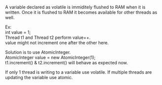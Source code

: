 A variable declared as volatile is immiditely flushed to RAM when it is written. Once it is flushed to RAM it becomes available for other threads as well.

Ex:  
int value = 1;  
Thread t1 and Thread t2 perform value++.   
value might not increment one after the other here.  

Solution is to use AtomicInteger.   
AtomicInteger value = new AtomicInteger(1);  
t1.increment() & t2.increment() will behave as expected now.  


If only 1 thread is writing to a variable use volatile. If multiple threads are updating the variable use atomic.   

